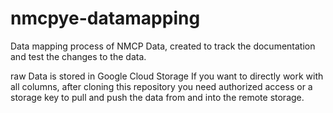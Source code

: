 # nmcpye-datamapping

Data mapping process of NMCP Data, created to track the documentation and test the changes to the data.

raw Data is stored in Google Cloud Storage If you want to directly work with all columns, after cloning this repository you need authorized access or a storage key to pull and push the data from and into the remote storage.
